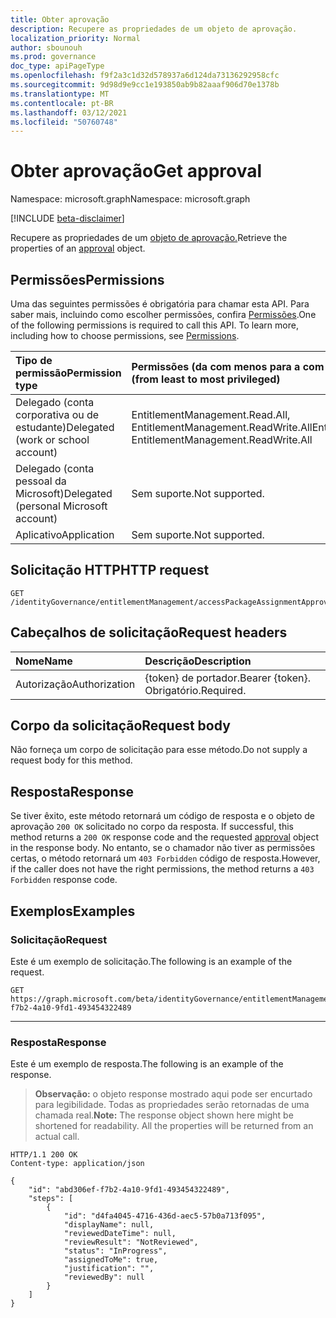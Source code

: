 ```yaml
---
title: Obter aprovação
description: Recupere as propriedades de um objeto de aprovação.
localization_priority: Normal
author: sbounouh
ms.prod: governance
doc_type: apiPageType
ms.openlocfilehash: f9f2a3c1d32d578937a6d124da73136292958cfc
ms.sourcegitcommit: 9d98d9e9cc1e193850ab9b82aaaf906d70e1378b
ms.translationtype: MT
ms.contentlocale: pt-BR
ms.lasthandoff: 03/12/2021
ms.locfileid: "50760748"
---
```

# <a name="get-approval"></a><span data-ttu-id="5b772-103">Obter aprovação</span><span class="sxs-lookup"><span data-stu-id="5b772-103">Get approval</span></span>

<span data-ttu-id="5b772-104">Namespace: microsoft.graph</span><span class="sxs-lookup"><span data-stu-id="5b772-104">Namespace: microsoft.graph</span></span>

[!INCLUDE [beta-disclaimer](../../includes/beta-disclaimer.md)]

<span data-ttu-id="5b772-105">Recupere as propriedades de um [objeto de aprovação.](../resources/approval.md)</span><span class="sxs-lookup"><span data-stu-id="5b772-105">Retrieve the properties of an [approval](../resources/approval.md) object.</span></span>

## <a name="permissions"></a><span data-ttu-id="5b772-106">Permissões</span><span class="sxs-lookup"><span data-stu-id="5b772-106">Permissions</span></span>

<span data-ttu-id="5b772-p101">Uma das seguintes permissões é obrigatória para chamar esta API. Para saber mais, incluindo como escolher permissões, confira [Permissões](/graph/permissions-reference).</span><span class="sxs-lookup"><span data-stu-id="5b772-p101">One of the following permissions is required to call this API. To learn more, including how to choose permissions, see [Permissions](/graph/permissions-reference).</span></span>

| <span data-ttu-id="5b772-109">Tipo de permissão</span><span class="sxs-lookup"><span data-stu-id="5b772-109">Permission type</span></span>                        | <span data-ttu-id="5b772-110">Permissões (da com menos para a com mais privilégios)</span><span class="sxs-lookup"><span data-stu-id="5b772-110">Permissions (from least to most privileged)</span></span> |
|:---------------------------------------|:--------------------------------------------|
| <span data-ttu-id="5b772-111">Delegado (conta corporativa ou de estudante)</span><span class="sxs-lookup"><span data-stu-id="5b772-111">Delegated (work or school account)</span></span>     | <span data-ttu-id="5b772-112">EntitlementManagement.Read.All, EntitlementManagement.ReadWrite.All</span><span class="sxs-lookup"><span data-stu-id="5b772-112">EntitlementManagement.Read.All, EntitlementManagement.ReadWrite.All</span></span> |
| <span data-ttu-id="5b772-113">Delegado (conta pessoal da Microsoft)</span><span class="sxs-lookup"><span data-stu-id="5b772-113">Delegated (personal Microsoft account)</span></span> | <span data-ttu-id="5b772-114">Sem suporte.</span><span class="sxs-lookup"><span data-stu-id="5b772-114">Not supported.</span></span> |
| <span data-ttu-id="5b772-115">Aplicativo</span><span class="sxs-lookup"><span data-stu-id="5b772-115">Application</span></span>                            | <span data-ttu-id="5b772-116">Sem suporte.</span><span class="sxs-lookup"><span data-stu-id="5b772-116">Not supported.</span></span> |

## <a name="http-request"></a><span data-ttu-id="5b772-117">Solicitação HTTP</span><span class="sxs-lookup"><span data-stu-id="5b772-117">HTTP request</span></span>

<!-- { "blockType": "ignored" } -->

```http
GET /identityGovernance/entitlementManagement/accessPackageAssignmentApprovals/{id}
```

## <a name="request-headers"></a><span data-ttu-id="5b772-118">Cabeçalhos de solicitação</span><span class="sxs-lookup"><span data-stu-id="5b772-118">Request headers</span></span>

| <span data-ttu-id="5b772-119">Nome</span><span class="sxs-lookup"><span data-stu-id="5b772-119">Name</span></span>      |<span data-ttu-id="5b772-120">Descrição</span><span class="sxs-lookup"><span data-stu-id="5b772-120">Description</span></span>|
|:----------|:----------|
| <span data-ttu-id="5b772-121">Autorização</span><span class="sxs-lookup"><span data-stu-id="5b772-121">Authorization</span></span> | <span data-ttu-id="5b772-122">\{token\} de portador.</span><span class="sxs-lookup"><span data-stu-id="5b772-122">Bearer \{token\}.</span></span> <span data-ttu-id="5b772-123">Obrigatório.</span><span class="sxs-lookup"><span data-stu-id="5b772-123">Required.</span></span> |

## <a name="request-body"></a><span data-ttu-id="5b772-124">Corpo da solicitação</span><span class="sxs-lookup"><span data-stu-id="5b772-124">Request body</span></span>

<span data-ttu-id="5b772-125">Não forneça um corpo de solicitação para esse método.</span><span class="sxs-lookup"><span data-stu-id="5b772-125">Do not supply a request body for this method.</span></span>

## <a name="response"></a><span data-ttu-id="5b772-126">Resposta</span><span class="sxs-lookup"><span data-stu-id="5b772-126">Response</span></span>

<span data-ttu-id="5b772-127">Se tiver êxito, este método retornará um código de resposta e o objeto de aprovação `200 OK` solicitado no corpo da resposta. [](../resources/approval.md)</span><span class="sxs-lookup"><span data-stu-id="5b772-127">If successful, this method returns a `200 OK` response code and the requested [approval](../resources/approval.md) object in the response body.</span></span> <span data-ttu-id="5b772-128">No entanto, se o chamador não tiver as permissões certas, o método retornará um `403 Forbidden` código de resposta.</span><span class="sxs-lookup"><span data-stu-id="5b772-128">However, if the caller does not have the right permissions, the method returns a `403 Forbidden` response code.</span></span>

## <a name="examples"></a><span data-ttu-id="5b772-129">Exemplos</span><span class="sxs-lookup"><span data-stu-id="5b772-129">Examples</span></span>

### <a name="request"></a><span data-ttu-id="5b772-130">Solicitação</span><span class="sxs-lookup"><span data-stu-id="5b772-130">Request</span></span>

<span data-ttu-id="5b772-131">Este é um exemplo de solicitação.</span><span class="sxs-lookup"><span data-stu-id="5b772-131">The following is an example of the request.</span></span>

<!-- {
  "blockType": "request",
  "name": "get_approval"
}-->

```msgraph-interactive
GET https://graph.microsoft.com/beta/identityGovernance/entitlementManagement/accessPackageAssignmentApprovals/abd306ef-f7b2-4a10-9fd1-493454322489
```
---


### <a name="response"></a><span data-ttu-id="5b772-132">Resposta</span><span class="sxs-lookup"><span data-stu-id="5b772-132">Response</span></span>

<span data-ttu-id="5b772-133">Este é um exemplo de resposta.</span><span class="sxs-lookup"><span data-stu-id="5b772-133">The following is an example of the response.</span></span>

> <span data-ttu-id="5b772-p104">**Observação:** o objeto response mostrado aqui pode ser encurtado para legibilidade. Todas as propriedades serão retornadas de uma chamada real.</span><span class="sxs-lookup"><span data-stu-id="5b772-p104">**Note:** The response object shown here might be shortened for readability. All the properties will be returned from an actual call.</span></span>

<!-- {
  "blockType": "response",
  "truncated": true,
  "@odata.type": "microsoft.graph.approval"
} -->

```http
HTTP/1.1 200 OK
Content-type: application/json

{
    "id": "abd306ef-f7b2-4a10-9fd1-493454322489",
    "steps": [
        {
            "id": "d4fa4045-4716-436d-aec5-57b0a713f095",
            "displayName": null,
            "reviewedDateTime": null,
            "reviewResult": "NotReviewed",
            "status": "InProgress",
            "assignedToMe": true,
            "justification": "",
            "reviewedBy": null
        }
    ]
}
```

<!-- uuid: 16cd6b66-4b1a-43a1-adaf-3a886856ed98
2021-02-12 14:57:30 UTC -->
<!-- {
  "type": "#page.annotation",
  "description": "Get approval",
  "keywords": "",
  "section": "documentation",
  "tocPath": ""
}-->


